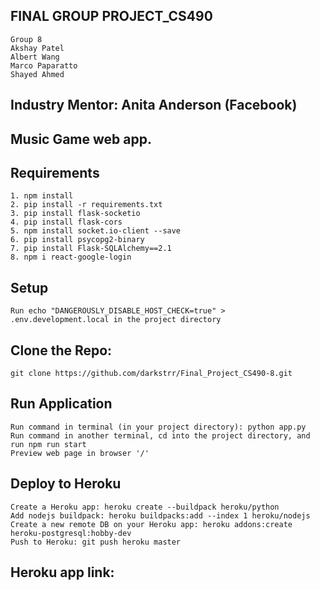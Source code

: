 ## FINAL GROUP PROJECT_CS490
    Group 8
    Akshay Patel 
    Albert Wang 
    Marco Paparatto 
    Shayed Ahmed 

## Industry Mentor: Anita Anderson (Facebook)

## Music Game web app.


## Requirements
    1. npm install
    2. pip install -r requirements.txt
    3. pip install flask-socketio
    4. pip install flask-cors
    5. npm install socket.io-client --save
    6. pip install psycopg2-binary
    7. pip install Flask-SQLAlchemy==2.1
    8. npm i react-google-login
## Setup
    Run echo "DANGEROUSLY_DISABLE_HOST_CHECK=true" > .env.development.local in the project directory
## Clone the Repo:
    git clone https://github.com/darkstrr/Final_Project_CS490-8.git


## Run Application
    Run command in terminal (in your project directory): python app.py
    Run command in another terminal, cd into the project directory, and run npm run start
    Preview web page in browser '/'

## Deploy to Heroku
    Create a Heroku app: heroku create --buildpack heroku/python
    Add nodejs buildpack: heroku buildpacks:add --index 1 heroku/nodejs
    Create a new remote DB on your Heroku app: heroku addons:create heroku-postgresql:hobby-dev
    Push to Heroku: git push heroku master
## Heroku app link:
